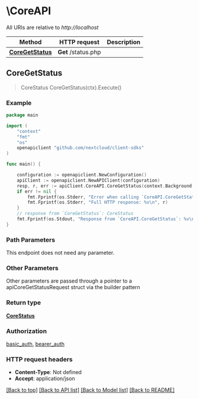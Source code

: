 # \CoreAPI

All URIs are relative to *http://localhost*

Method | HTTP request | Description
------------- | ------------- | -------------
[**CoreGetStatus**](CoreAPI.md#CoreGetStatus) | **Get** /status.php | 



## CoreGetStatus

> CoreStatus CoreGetStatus(ctx).Execute()



### Example

```go
package main

import (
    "context"
    "fmt"
    "os"
    openapiclient "github.com/nextcloud/client-sdks"
)

func main() {

    configuration := openapiclient.NewConfiguration()
    apiClient := openapiclient.NewAPIClient(configuration)
    resp, r, err := apiClient.CoreAPI.CoreGetStatus(context.Background()).Execute()
    if err != nil {
        fmt.Fprintf(os.Stderr, "Error when calling `CoreAPI.CoreGetStatus``: %v\n", err)
        fmt.Fprintf(os.Stderr, "Full HTTP response: %v\n", r)
    }
    // response from `CoreGetStatus`: CoreStatus
    fmt.Fprintf(os.Stdout, "Response from `CoreAPI.CoreGetStatus`: %v\n", resp)
}
```

### Path Parameters

This endpoint does not need any parameter.

### Other Parameters

Other parameters are passed through a pointer to a apiCoreGetStatusRequest struct via the builder pattern


### Return type

[**CoreStatus**](CoreStatus.md)

### Authorization

[basic_auth](../README.md#basic_auth), [bearer_auth](../README.md#bearer_auth)

### HTTP request headers

- **Content-Type**: Not defined
- **Accept**: application/json

[[Back to top]](#) [[Back to API list]](../README.md#documentation-for-api-endpoints)
[[Back to Model list]](../README.md#documentation-for-models)
[[Back to README]](../README.md)

